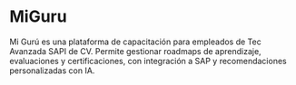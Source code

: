 # MiGuru
Mi Gurú es una plataforma de capacitación para empleados de Tec Avanzada SAPI de CV. Permite gestionar roadmaps de aprendizaje, evaluaciones y certificaciones, con integración a SAP y recomendaciones personalizadas con IA.
